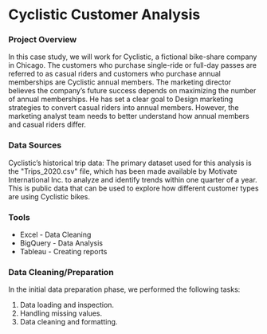 # Cyclistic Customer Analysis

### Project Overview

In this case study, we will work for Cyclistic, a fictional bike-share company in Chicago. The customers who purchase single-ride or full-day passes are referred to as casual riders and customers who purchase annual memberships are Cyclistic annual members. The marketing director believes the company’s future success depends on maximizing the number of annual memberships. He has set a clear goal to Design marketing strategies to convert casual riders into annual members. However, the marketing analyst team needs to better understand how annual members and casual riders differ.

### Data Sources

Cyclistic’s historical trip data: The primary dataset used for this analysis is the "Trips_2020.csv" file, which has been made available by Motivate International Inc. to analyze and identify trends within one quarter of a year. This is public data that can be used to explore how different customer types are using Cyclistic bikes.

### Tools

- Excel - Data Cleaning
- BigQuery - Data Analysis
- Tableau - Creating reports

### Data Cleaning/Preparation

In the initial data preparation phase, we performed the following tasks:
1. Data loading and inspection.
2. Handling missing values.
3. Data cleaning and formatting.





